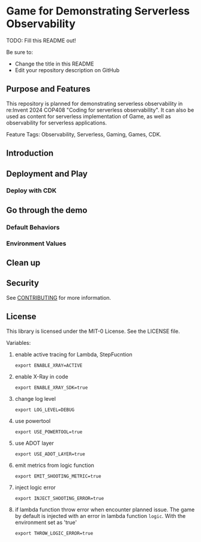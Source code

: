 # Game for Demonstrating Serverless Observability

TODO: Fill this README out!

Be sure to:

* Change the title in this README
* Edit your repository description on GitHub

## Purpose and Features

This repository is planned for demonstrating serverless observability in re:Invent 2024 COP408 "Coding for serverless observability". It can also be used as content for serverless implementation of Game, as well as observability for serverless applications.

Feature Tags: Observability, Serverless, Gaming, Games, CDK.

## Introduction

## Deployment and Play

### Deploy with CDK

## Go through the demo

### Default Behaviors

### Environment Values

## Clean up

## Security

See [CONTRIBUTING](CONTRIBUTING.md#security-issue-notifications) for more information.

## License

This library is licensed under the MIT-0 License. See the LICENSE file.


Variables:

1. enable active tracing for Lambda, StepFucntion

    ```shell
    export ENABLE_XRAY=ACTIVE
    ```

2. enable X-Ray in code

    ```shell
    export ENABLE_XRAY_SDK=true
    ```

3. change log level

   ```shell
   export LOG_LEVEL=DEBUG
   ```

4. use powertool

    ```shell
    export USE_POWERTOOL=true
    ```

5. use ADOT layer

    ```shell
    export USE_ADOT_LAYER=true
    ```

6. emit metrics from logic function

    ``` shell
    export EMIT_SHOOTING_METRIC=true
    ```

7. inject logic error

    ``` shell
    export INJECT_SHOOTING_ERROR=true
    ```

8. if lambda function throw error when encounter planned issue. The game by default is injected with an error in lambda function `logic`. With the environment set as 'true'

    ``` shell
    export THROW_LOGIC_ERROR=true
    ```
